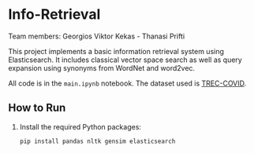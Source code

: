 # Info-Retrieval

Team members: Georgios Viktor Kekas - Thanasi Prifti

This project implements a basic information retrieval system using Elasticsearch. It includes classical vector space search as well as query expansion using synonyms from WordNet and word2vec.

All code is in the `main.ipynb` notebook. The dataset used is [TREC-COVID](https://public.ukp.informatik.tu-darmstadt.de/thakur/BEIR/datasets/trec-covid.zip).

## How to Run

1. Install the required Python packages:
   ```bash
   pip install pandas nltk gensim elasticsearch